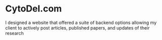 # CytoDel.com

I designed a website that offered a suite of backend options allowing my client 
to actively post articles, published papers, and updates of their research


